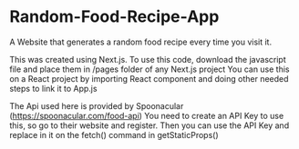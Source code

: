 # Random-Food-Recipe-App
A Website that generates a random food recipe every time you visit it. 

This was created using Next.js.
To use this code, download the javascript file and place them in /pages folder of any Next.js project
You can use this on a React project by importing React component and doing other needed steps to link it to App.js

The Api used here is provided by Spoonacular (https://spoonacular.com/food-api)
You need to create an API Key to use this, so go to their website and register. 
Then you can use the API Key and replace in it on the fetch() command in getStaticProps()
